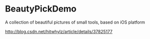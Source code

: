 BeautyPickDemo
==============

A collection of beautiful pictures of small tools, based on iOS platform


http://blog.csdn.net/hitwhylz/article/details/37825177
